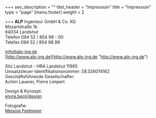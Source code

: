 +++
seo_description = ""
titel_header = "Impressum"
title = "Impressum"
type = "page"
[menu.footer]
weight = 2

+++
**ALP** Ingenieur GmbH & Co. KG  
Mozartstraße 1b  
84034 Landshut  
Telefon 094 52 / 854 98 - 00  
Telefax 094 52 / 854 98 99

[info@alp-ing.de](www.elvirabeck-design.de)  
[http://www.alp-ing.de](http://www.alp-ing.de "http://www.alp-ing.de")

Sitz Landshut - HRA Landshut 11965  
Umsatzsteuer-Identifikationsnummer: DE326074162  
Geschäftsführende Gesellschafter:  
Achim Lauerer, Pierre Limpert

Design & Konzept:  
[elvira.beck|design](http://elvirabeck-design.de/)

Fotografie:  
[Melanie Feldmeier]( www.melanie-feldmeier.de)